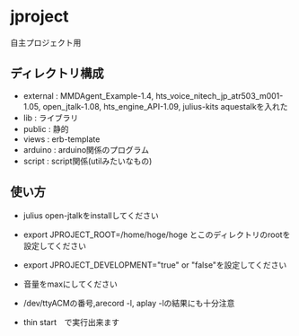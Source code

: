 # jproject
自主プロジェクト用

## ディレクトリ構成
* external : MMDAgent_Example-1.4, hts_voice_nitech_jp_atr503_m001-1.05, open_jtalk-1.08, hts_engine_API-1.09, julius-kits aquestalkを入れた
* lib : ライブラリ
* public : 静的
* views : erb-template
* arduino : arduino関係のプログラム
* script : script関係(utilみたいなもの)

## 使い方
* julius open-jtalkをinstallしてください
* export JPROJECT_ROOT=/home/hoge/hoge とこのディレクトリのrootを設定してください
* export JPROJECT_DEVELOPMENT="true" or "false"を設定してください
* 音量をmaxにしてください
* /dev/ttyACMの番号,arecord -l, aplay -lの結果にも十分注意

* thin start　で実行出来ます
